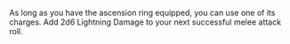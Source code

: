 As long as you have the ascension ring equipped, you can use one of its charges. Add 2d6 Lightning Damage to your next successful melee attack roll. 
